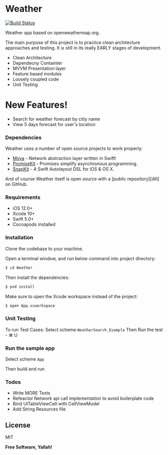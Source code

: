 # Weather


[![Build Status](https://travis-ci.org/joemccann/dillinger.svg?branch=master)](https://travis-ci.org/joemccann/dillinger)

Weather app based on openweathermap.org.

The main purpose of this project is to practice clean architecture approaches and testing. It is still in its really EARLY stages of development.

  - Clean Architecture
  - Dependecny Containter
  - MVVM Presentation layer
  - Feature based modules
  - Loosely coupled code
  - Unit Testing

# New Features!

  - Search for weather forecast by citiy name
  - View 5 days forecast for user's location

### Dependencies

Weather uses a number of open source projects to work properly:

* [Moya] - Network abstraction layer written in Swift!
* [PromiseKit] - Promises simplify asynchronous programming.
* [SnapKit] - A Swift Autolayout DSL for iOS & OS X.

And of course Weather itself is open source with a [public repository][dill]
 on GitHub.

### Requirements
* iOS 12.0+ 
* Xcode 10+
* Swift 5.0+
* Cocoapods installed
### Installation

Clone the codebase to your machine.

Open a terminal window, and run below command into project directory:
```sh
$ cd Weather
```

Then install the dependencies:
```sh
$ pod install
```

Make sure to open the Xcode workspace instead of the project:

```sh
$ open App.xcworkspace
```

### Unit Testing

To run Test Cases:
Select scheme `WeatherSearch_Example`
Then 
Run the test - ⌘ U

### Run the sample app

Select scheme `App`

Then build and run




### Todos

 - Write MORE Tests
 - Refeactor Network api call implementation to avoid boilerplate code
 - Bind UITableViewCell with CellViewModel
 - Add String Resources file

License
----

MIT


**Free Software, Yallah!**

   [Moya]: <https://github.com/Moya/Moya>
   [PromiseKit]: <(https://github.com/mxcl/PromiseKit>
   [SnapKit]: <https://github.com/SnapKit/SnapKit>
